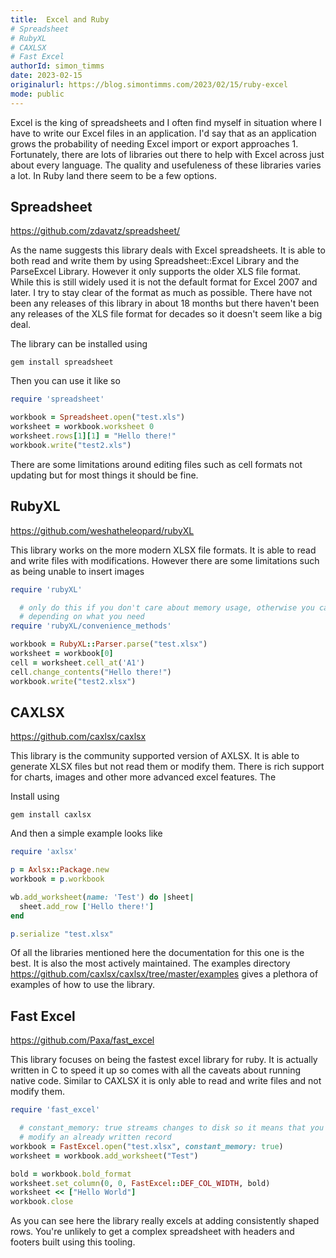 ```yaml
---
title:  Excel and Ruby
# Spreadsheet
# RubyXL
# CAXLSX
# Fast Excel
authorId: simon_timms
date: 2023-02-15
originalurl: https://blog.simontimms.com/2023/02/15/ruby-excel
mode: public
---
```




Excel is the king of spreadsheets and I often find myself in situation where I have to write our Excel files in an application. I'd say that as an application grows the probability of needing Excel import or export approaches 1. Fortunately, there are lots of libraries out there to help with Excel across just about every language. The quality and usefuleness of these libraries varies a lot. In Ruby land there seem to be a few options.

## Spreadsheet

https://github.com/zdavatz/spreadsheet/

As the name suggests this library deals with Excel spreadsheets. It is able to both read and write them by using Spreadsheet::Excel Library and the ParseExcel Library. However it only supports the older XLS file format. While this is still widely used it is not the default format for Excel 2007 and later. I try to stay clear of the format as much as possible. There have not been any releases of this library in about 18 months but there haven't been any releases of the XLS file format for decades so it doesn't seem like a big deal. 

The library can be installed using 

```
gem install spreadsheet
```

Then you can use it like so

```ruby
require 'spreadsheet'

workbook = Spreadsheet.open("test.xls")
worksheet = workbook.worksheet 0
worksheet.rows[1][1] = "Hello there!"
workbook.write("test2.xls")
```

There are some limitations around editing files such as cell formats not updating but for most things it should be fine. 

## RubyXL

https://github.com/weshatheleopard/rubyXL

This library works on the more modern XLSX file formats. It is able to read and write files with modifications. However there are some limitations such as being unable to insert images 

```ruby
require 'rubyXL'

  # only do this if you don't care about memory usage, otherwise you can load submodules separately
  # depending on what you need
require 'rubyXL/convenience_methods'

workbook = RubyXL::Parser.parse("test.xlsx")
worksheet = workbook[0]
cell = worksheet.cell_at('A1')
cell.change_contents("Hello there!")
workbook.write("test2.xlsx")
```

## CAXLSX

https://github.com/caxlsx/caxlsx

This library is the community supported version of AXLSX. It is able to generate XLSX files but not read them or modify them. There is rich support for charts, images and other more advanced excel features. The 

Install using 

```
gem install caxlsx
```

And then a simple example looks like

```ruby
require 'axlsx'

p = Axlsx::Package.new
workbook = p.workbook

wb.add_worksheet(name: 'Test') do |sheet|
  sheet.add_row ['Hello there!']
end

p.serialize "test.xlsx"

```

Of all the libraries mentioned here the documentation for this one is the best. It is also the most actively maintained. The examples directory https://github.com/caxlsx/caxlsx/tree/master/examples gives a plethora of examples of how to use the library.


## Fast Excel

https://github.com/Paxa/fast_excel

This library focuses on being the fastest excel library for ruby. It is actually written in C to speed it up so comes with all the caveats about running native code. Similar to CAXLSX it is only able to read and write files and not modify them. 

```ruby
require 'fast_excel'

  # constant_memory: true streams changes to disk so it means that you cannot
  # modify an already written record
workbook = FastExcel.open("test.xlsx", constant_memory: true)
worksheet = workbook.add_worksheet("Test")

bold = workbook.bold_format
worksheet.set_column(0, 0, FastExcel::DEF_COL_WIDTH, bold)
worksheet << ["Hello World"]
workbook.close
```

As you can see here the library really excels at adding consistently shaped rows. You're unlikely to get a complex spreadsheet with headers and footers built using this tooling. 